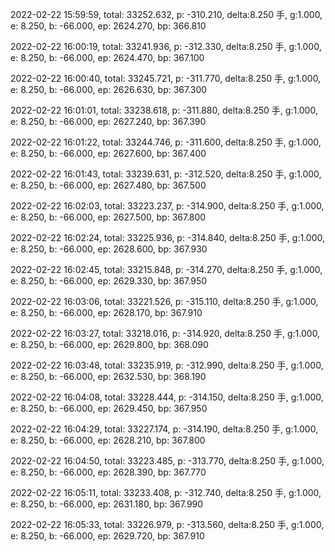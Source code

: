 2022-02-22 15:59:59, total: 33252.632, p: -310.210, delta:8.250 手, g:1.000, e: 8.250, b: -66.000, ep: 2624.270, bp: 366.810

2022-02-22 16:00:19, total: 33241.936, p: -312.330, delta:8.250 手, g:1.000, e: 8.250, b: -66.000, ep: 2624.470, bp: 367.100

2022-02-22 16:00:40, total: 33245.721, p: -311.770, delta:8.250 手, g:1.000, e: 8.250, b: -66.000, ep: 2626.630, bp: 367.300

2022-02-22 16:01:01, total: 33238.618, p: -311.880, delta:8.250 手, g:1.000, e: 8.250, b: -66.000, ep: 2627.240, bp: 367.390

2022-02-22 16:01:22, total: 33244.746, p: -311.600, delta:8.250 手, g:1.000, e: 8.250, b: -66.000, ep: 2627.600, bp: 367.400

2022-02-22 16:01:43, total: 33239.631, p: -312.520, delta:8.250 手, g:1.000, e: 8.250, b: -66.000, ep: 2627.480, bp: 367.500

2022-02-22 16:02:03, total: 33223.237, p: -314.900, delta:8.250 手, g:1.000, e: 8.250, b: -66.000, ep: 2627.500, bp: 367.800

2022-02-22 16:02:24, total: 33225.936, p: -314.840, delta:8.250 手, g:1.000, e: 8.250, b: -66.000, ep: 2628.600, bp: 367.930

2022-02-22 16:02:45, total: 33215.848, p: -314.270, delta:8.250 手, g:1.000, e: 8.250, b: -66.000, ep: 2629.330, bp: 367.950

2022-02-22 16:03:06, total: 33221.526, p: -315.110, delta:8.250 手, g:1.000, e: 8.250, b: -66.000, ep: 2628.170, bp: 367.910

2022-02-22 16:03:27, total: 33218.016, p: -314.920, delta:8.250 手, g:1.000, e: 8.250, b: -66.000, ep: 2629.800, bp: 368.090

2022-02-22 16:03:48, total: 33235.919, p: -312.990, delta:8.250 手, g:1.000, e: 8.250, b: -66.000, ep: 2632.530, bp: 368.190

2022-02-22 16:04:08, total: 33228.444, p: -314.150, delta:8.250 手, g:1.000, e: 8.250, b: -66.000, ep: 2629.450, bp: 367.950

2022-02-22 16:04:29, total: 33227.174, p: -314.190, delta:8.250 手, g:1.000, e: 8.250, b: -66.000, ep: 2628.210, bp: 367.800

2022-02-22 16:04:50, total: 33223.485, p: -313.770, delta:8.250 手, g:1.000, e: 8.250, b: -66.000, ep: 2628.390, bp: 367.770

2022-02-22 16:05:11, total: 33233.408, p: -312.740, delta:8.250 手, g:1.000, e: 8.250, b: -66.000, ep: 2631.180, bp: 367.990

2022-02-22 16:05:33, total: 33226.979, p: -313.560, delta:8.250 手, g:1.000, e: 8.250, b: -66.000, ep: 2629.720, bp: 367.910